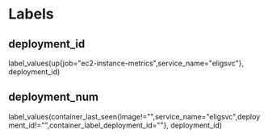 # Labels

## deployment_id
label_values(up{job="ec2-instance-metrics",service_name="eligsvc"}, deployment_id)

## deployment_num
label_values(container_last_seen{image!="",service_name="eligsvc",deployment_id!="",container_label_deployment_id=""}, deployment_id)
